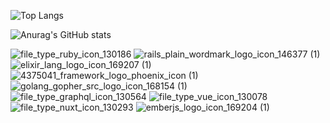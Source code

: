 ![Top Langs](https://github-readme-stats.vercel.app/api/top-langs/?username=shayanholakouee&layout=compact&theme=ocean_dark)

![Anurag's GitHub stats](https://github-readme-stats.vercel.app/api?username=shayanholakouee&show_icons=true&theme=ocean_dark)


![file_type_ruby_icon_130186](https://user-images.githubusercontent.com/55746476/143846955-9aa72000-d978-4069-8b09-3fd082689e58.png)
![rails_plain_wordmark_logo_icon_146377 (1)](https://user-images.githubusercontent.com/55746476/143848236-832cff46-acc1-4434-9932-abfda94db1d0.png)
![elixir_lang_logo_icon_169207 (1)](https://user-images.githubusercontent.com/55746476/143887918-42cb2b5f-ae22-41b3-b65b-7d8ffcfd9a23.png)
![4375041_framework_logo_phoenix_icon (1)](https://user-images.githubusercontent.com/55746476/143848765-512a1201-4b04-4edd-8e53-09610619c97b.png)
![golang_gopher_src_logo_icon_168154 (1)](https://user-images.githubusercontent.com/55746476/143887348-c39a962b-40a1-4299-a77d-d5b0780cd608.png)
![file_type_graphql_icon_130564](https://user-images.githubusercontent.com/55746476/143850721-015d79e5-e64a-4055-8ac7-2f13df140114.png)
![file_type_vue_icon_130078](https://user-images.githubusercontent.com/55746476/143851100-bf22ee9c-4858-4cad-8c24-dfc69ad53877.png)
![file_type_nuxt_icon_130293](https://user-images.githubusercontent.com/55746476/143887404-a7d926c2-61e5-400f-a962-356eb090aa48.png)
![emberjs_logo_icon_169204 (1)](https://user-images.githubusercontent.com/55746476/143847799-44dd7062-111d-4511-87e0-0920646954f3.png)




<!--
**shayanholakouee/shayanholakouee** is a ✨ _special_ ✨ repository because its `README.md` (this file) appears on your GitHub profile.

Here are some ideas to get you started:

- 🔭 I’m currently working on ...
- 🌱 I’m currently learning ...
- 👯 I’m looking to collaborate on ...
- 🤔 I’m looking for help with ...
- 💬 Ask me about ...
- 📫 How to reach me: ...
- 😄 Pronouns: ...
- ⚡ Fun fact: ...
-->

